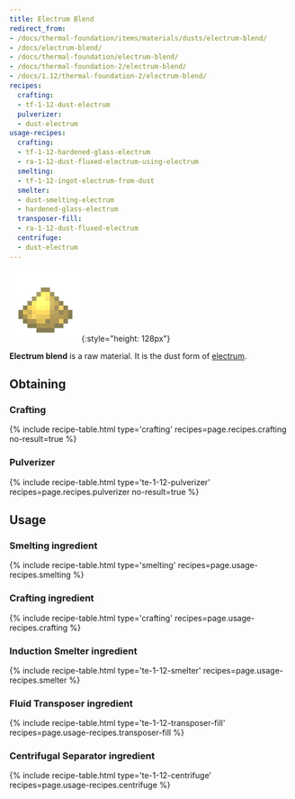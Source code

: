 ```yaml
---
title: Electrum Blend
redirect_from:
- /docs/thermal-foundation/items/materials/dusts/electrum-blend/
- /docs/electrum-blend/
- /docs/thermal-foundation/electrum-blend/
- /docs/thermal-foundation-2/electrum-blend/
- /docs/1.12/thermal-foundation-2/electrum-blend/
recipes:
  crafting:
  - tf-1-12-dust-electrum
  pulverizer:
  - dust-electrum
usage-recipes:
  crafting:
  - tf-1-12-hardened-glass-electrum
  - ra-1-12-dust-fluxed-electrum-using-electrum
  smelting:
  - tf-1-12-ingot-electrum-from-dust
  smelter:
  - dust-smelting-electrum
  - hardened-glass-electrum
  transposer-fill:
  - ra-1-12-dust-fluxed-electrum
  centrifuge:
  - dust-electrum
---
```


![Electrum blend](/assets/images/thermal-foundation-2/dust-electrum.png){:style="height: 128px"}


**Electrum blend** is a raw material. It is the dust form of
[electrum](../electrum-ingot/).


Obtaining
---------

### Crafting
{% include recipe-table.html type='crafting' recipes=page.recipes.crafting no-result=true %}

### Pulverizer
{% include recipe-table.html type='te-1-12-pulverizer' recipes=page.recipes.pulverizer no-result=true %}


Usage
-----

### Smelting ingredient
{% include recipe-table.html type='smelting' recipes=page.usage-recipes.smelting %}

### Crafting ingredient
{% include recipe-table.html type='crafting' recipes=page.usage-recipes.crafting %}

### Induction Smelter ingredient
{% include recipe-table.html type='te-1-12-smelter' recipes=page.usage-recipes.smelter %}

### Fluid Transposer ingredient
{% include recipe-table.html type='te-1-12-transposer-fill' recipes=page.usage-recipes.transposer-fill %}

### Centrifugal Separator ingredient
{% include recipe-table.html type='te-1-12-centrifuge' recipes=page.usage-recipes.centrifuge %}

